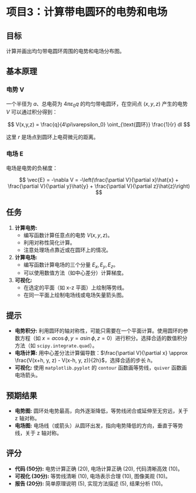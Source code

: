# 项目3：计算带电圆环的电势和电场

## 目标

计算并画出均匀带电圆环周围的电势和电场分布图。

## 基本原理

### 电势 V

一个半径为 $a$、总电荷为 $4\pi\varepsilon_0q$ 的均匀带电圆环，在空间点 $(x,y,z)$ 产生的电势 $V$ 可以通过积分得到：

$$
V(x,y,z) = \frac{q}{4\pi\varepsilon_0} \oint_{\text{圆环}} \frac{1}{r} dl
$$

这里 $r$ 是场点到圆环上电荷微元的距离。

### 电场 E

电场是电势的负梯度：

$$
\vec{E} = -\nabla V = -\left(\frac{\partial V}{\partial x}\hat{x} + \frac{\partial V}{\partial y}\hat{y} + \frac{\partial V}{\partial z}\hat{z}\right)
$$

## 任务

1.  **计算电势:**
    *   编写函数计算任意点的电势 $V(x,y,z)$。
    *   利用对称性简化计算。
    *   注意处理场点靠近或在圆环上的情况。
2.  **计算电场:**
    *   编写函数计算电场的三个分量 $E_x, E_y, E_z$。
    *   可以使用数值方法（如中心差分）计算梯度。
3.  **可视化:**
    *   在选定的平面（如 x-z 平面）上绘制等势线。
    *   在同一平面上绘制电场线或电场矢量箭头图。

## 提示

*   **电势积分:** 利用圆环的轴对称性，可能只需要在一个平面计算。使用圆环的参数方程（如 $x=a\cos\phi, y=a\sin\phi, z=0$）进行积分。选择合适的数值积分方法（如 `scipy.integrate.quad`）。
*   **电场计算:** 用中心差分法计算偏导数：$\frac{\partial V}{\partial x} \approx \frac{V(x+h, y, z) - V(x-h, y, z)}{2h}$，选择合适的步长 $h$。
*   **可视化:** 使用 `matplotlib.pyplot` 的 `contour` 函数画等势线，`quiver` 函数画电场箭头。

## 预期结果

*   **电势图:** 圆环处电势最高，向外逐渐降低，等势线闭合或延伸至无穷远，关于 z 轴对称。
*   **电场图:** 电场线（或箭头）从圆环出发，指向电势降低的方向，垂直于等势线，关于 z 轴对称。

## 评分

*   **代码 (50分):** 电势计算正确 (20), 电场计算正确 (20), 代码清晰高效 (10)。
*   **可视化 (30分):** 等势线清晰 (10), 电场表示合理 (10), 图像美观 (10)。
*   **报告 (20分):** 简单原理说明 (5), 实现方法描述 (5), 结果分析 (10)。